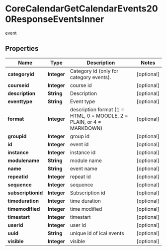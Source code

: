 

# CoreCalendarGetCalendarEvents200ResponseEventsInner

event

## Properties

| Name | Type | Description | Notes |
|------------ | ------------- | ------------- | -------------|
|**categoryid** | **Integer** | Category id (only for category events). |  [optional] |
|**courseid** | **Integer** | course id |  [optional] |
|**description** | **String** | Description |  [optional] |
|**eventtype** | **String** | Event type |  [optional] |
|**format** | **Integer** | description format (1 &#x3D; HTML, 0 &#x3D; MOODLE, 2 &#x3D; PLAIN, or 4 &#x3D; MARKDOWN) |  [optional] |
|**groupid** | **Integer** | group id |  [optional] |
|**id** | **Integer** | event id |  [optional] |
|**instance** | **Integer** | instance id |  [optional] |
|**modulename** | **String** | module name |  [optional] |
|**name** | **String** | event name |  [optional] |
|**repeatid** | **Integer** | repeat id |  [optional] |
|**sequence** | **Integer** | sequence |  [optional] |
|**subscriptionid** | **Integer** | Subscription id |  [optional] |
|**timeduration** | **Integer** | time duration |  [optional] |
|**timemodified** | **Integer** | time modified |  [optional] |
|**timestart** | **Integer** | timestart |  [optional] |
|**userid** | **Integer** | user id |  [optional] |
|**uuid** | **String** | unique id of ical events |  [optional] |
|**visible** | **Integer** | visible |  [optional] |



